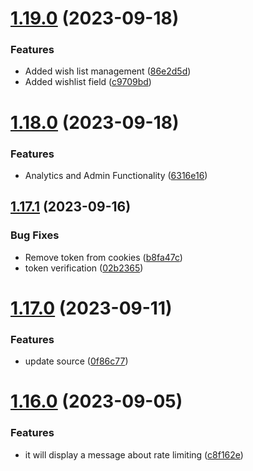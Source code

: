 # [1.19.0](https://github.com/hossainchisty/LeafLine-Server/compare/v1.18.0...v1.19.0) (2023-09-18)


### Features

* Added wish list management ([86e2d5d](https://github.com/hossainchisty/LeafLine-Server/commit/86e2d5d0e0fabd291feeac785c22accadc3d55c2))
* Added wishlist field ([c9709bd](https://github.com/hossainchisty/LeafLine-Server/commit/c9709bdba2a60a64aae4c30475d315a89a033343))



# [1.18.0](https://github.com/hossainchisty/LeafLine-Server/compare/v1.17.1...v1.18.0) (2023-09-18)


### Features

* Analytics and Admin Functionality ([6316e16](https://github.com/hossainchisty/LeafLine-Server/commit/6316e16c3c4cdb8477ba578b290b1bf7e889205e))



## [1.17.1](https://github.com/hossainchisty/LeafLine-Server/compare/v1.17.0...v1.17.1) (2023-09-16)


### Bug Fixes

* Remove token from cookies ([b8fa47c](https://github.com/hossainchisty/LeafLine-Server/commit/b8fa47ce5dcb4177b79694063046ce5cd3a083c4))
* token verification ([02b2365](https://github.com/hossainchisty/LeafLine-Server/commit/02b236551a508b6c98346448958d01c71f351a26))



# [1.17.0](https://github.com/hossainchisty/LeafLine-Server/compare/v1.16.0...v1.17.0) (2023-09-11)


### Features

* update source ([0f86c77](https://github.com/hossainchisty/LeafLine-Server/commit/0f86c771bf4944997e5d228f620d15bfc321d0a6))



# [1.16.0](https://github.com/hossainchisty/LeafLine-Server/compare/v1.15.1...v1.16.0) (2023-09-05)


### Features

*  it will display a message about rate limiting ([c8f162e](https://github.com/hossainchisty/LeafLine-Server/commit/c8f162e920f0de6bf0663fa2dc80f05fd3f8981b))



